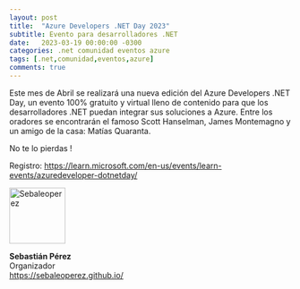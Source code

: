```yaml
---
layout: post
title:  "Azure Developers .NET Day 2023"
subtitle: Evento para desarrolladores .NET
date:   2023-03-19 00:00:00 -0300
categories: .net comunidad eventos azure
tags: [.net,comunidad,eventos,azure]
comments: true
---
```


Este mes de Abril se realizará una nueva edición del Azure Developers .NET Day, un evento 100% gratuito y virtual lleno de contenido para que los desarrolladores .NET puedan integrar sus soluciones a Azure. Entre los oradores se encontrarán el famoso Scott Hanselman, James Montemagno y un amigo de la casa: Matías Quaranta.

No te lo pierdas !

Registro:
<https://learn.microsoft.com/en-us/events/learn-events/azuredeveloper-dotnetday/>  

<img src="https://sebaleoperez.github.io/assets/img/sebaleoperez.png" alt="Sebaleoperez" style="width:100px;"/>

**Sebastián Pérez**  
Organizador  
<https://sebaleoperez.github.io/>